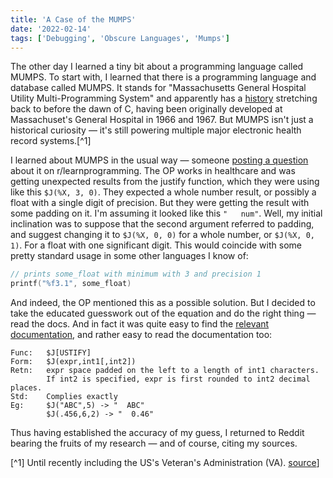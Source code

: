 ```yaml
---
title: 'A Case of the MUMPS'
date: '2022-02-14'
tags: ['Debugging', 'Obscure Languages', 'Mumps']
---
```


The other day I learned a tiny bit about a programming language called MUMPS. To start with, I learned that there is a programming language and database called MUMPS. It stands for "Massachusetts General Hospital Utility Multi-Programming System" and apparently has a [history](https://en.wikipedia.org/wiki/MUMPS) stretching back to before the dawn of C, having been originally developed at Massachuset's General Hospital in 1966 and 1967. But MUMPS isn't just a historical curiosity — it's still powering multiple major electronic health record systems.[^1]

I learned about MUMPS in the usual way — someone [posting a question](https://www.reddit.com/r/learnprogramming/comments/sptqse/mumps_help_rounding/) about it on r/learnprogramming. The OP works in healthcare and was getting unexpected results from the justify function, which they were using like this `$J(%X, 3, 0)`. They expected a whole number result, or possibly a float with a single digit of precision. But they were getting the result with some padding on it. I'm assuming it looked like this `"   num"`. Well, my initial inclination was to suppose that the second argument referred to padding, and suggest changing it to `$J(%X, 0, 0)` for a whole number, or `$J(%X, 0, 1)`. For a float with one significant digit. This would coincide with some pretty standard usage in some other languages I know of:

```c
// prints some_float with minimum with 3 and precision 1
printf("%f3.1", some_float)
```

And indeed, the OP mentioned this as a possible solution. But I decided to take the educated guesswork out of the equation and do the right thing — read the docs. And in fact it was quite easy to find the [relevant documentation](http://mumps.sourceforge.net/docs.html#DJUSTIFY), and rather easy to read the documentation too:

```plain-text
Func:   $J[USTIFY]
Form:   $J(expr,int1[,int2])
Retn:   expr space padded on the left to a length of int1 characters.
        If int2 is specified, expr is first rounded to int2 decimal places.
Std:    Complies exactly
Eg:     $J("ABC",5) -> "  ABC"
        $J(.456,6,2) -> "  0.46"
```

Thus having established the accuracy of my guess, I returned to Reddit bearing the fruits of my research — and of course, citing my sources.

[^1] Until recently including the US's Veteran's Administration (VA). [source](https://hspeakers.com/h-speakers-blog/2019/9/19/ehrs-have-the-mumps)]
